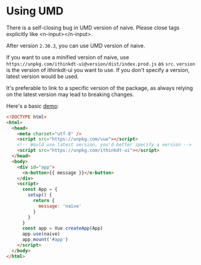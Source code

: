# Using UMD

<n-alert title="Warning" type="warning" :bordered="false">
  There is a self-closing bug in UMD version of naive. Please close tags explicitly like <n-text code>&lt;n-input>&lt;/n-input></n-text>.
</n-alert>

After version `2.30.3`, you can use UMD version of naive.

If you want to use a minified version of naive, use `https://unpkg.com/ithinkdt-ui@version/dist/index.prod.js` as `src`. `version` is the version of ithinkdt-ui you want to use. If you don't specify a version, latest version would be used.

It's preferable to link to a specific version of the package, as always relying on the latest version may lead to breaking changes.

Here's a basic [demo](https://jsbin.com/saxubitaki/1/edit?html,output):

```html
<!DOCTYPE html>
<html>
  <head>
    <meta charset="utf-8" />
    <script src="https://unpkg.com/vue"></script>
    <!-- Would use latest version, you'd better specify a version -->
    <script src="https://unpkg.com/ithinkdt-ui"></script>
  </head>
  <body>
    <div id="app">
      <n-button>{{ message }}</n-button>
    </div>
    <script>
      const App = {
        setup() {
          return {
            message: 'naive'
          }
        }
      }
      const app = Vue.createApp(App)
      app.use(naive)
      app.mount('#app')
    </script>
  </body>
</html>
```
